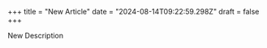+++
title = "New Article"
date = "2024-08-14T09:22:59.298Z"
draft = false
+++

  New Description
        